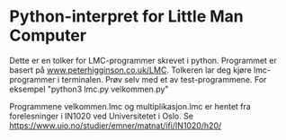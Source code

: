# Python-interpret for Little Man Computer

Dette er en tolker for LMC-programmer skrevet i python. Programmet er basert på www.peterhigginson.co.uk/LMC. Tolkeren lar deg kjøre lmc-programmer i terminalen. Prøv selv med et av test-programmene. For eksempel "python3 lmc.py velkommen.py"

Programmene velkommen.lmc og multiplikasjon.lmc er hentet fra forelesninger i IN1020 ved Universitetet i Oslo. Se https://www.uio.no/studier/emner/matnat/ifi/IN1020/h20/
